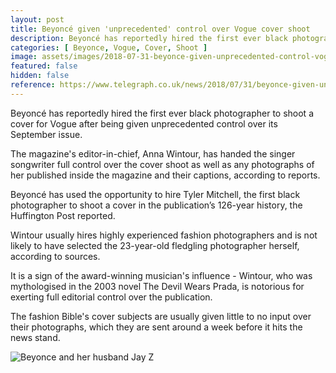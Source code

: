 ```yaml
---
layout: post
title: Beyoncé given 'unprecedented' control over Vogue cover shoot
description: Beyoncé has reportedly hired the first ever black photographer to shoot a cover for Vogue after being given unprecedented control over its September issue.
categories: [ Beyonce, Vogue, Cover, Shoot ]
image: assets/images/2018-07-31-beyonce-given-unprecedented-control-vogue-cover-shoot.jpg
featured: false
hidden: false
reference: https://www.telegraph.co.uk/news/2018/07/31/beyonce-given-unprecedented-control-vogue-cover-shoot/
---
```

Beyoncé has reportedly hired the first ever black photographer to shoot a cover for Vogue after being given unprecedented control over its September issue.

The magazine's editor-in-chief, Anna Wintour, has handed the singer songwriter full control over the cover shoot as well as any photographs of her published inside the magazine and their captions, according to reports.

Beyoncé has used the opportunity to hire Tyler Mitchell, the first black photographer to shoot a cover in the publication’s 126-year history, the Huffington Post reported.

Wintour usually hires highly experienced fashion photographers and is not likely to have selected the 23-year-old fledgling photographer herself, according to sources. 

It is a sign of the award-winning musician's influence - Wintour, who was mythologised in the 2003 novel The Devil Wears Prada, is notorious for exerting full editorial control over the publication.

The fashion Bible's cover subjects are usually given little to no input over their photographs, which they are sent around a week before it hits the news stand.

<img src="https://www.telegraph.co.uk/content/dam/news/2018/07/30/TELEMMGLPICT000148098159_trans_NvBQzQNjv4BqI0eZ1-KPmbcUg0JKSqUDPX14JqSFb0I4TyMn2hZN6Ck.jpeg?imwidth=480" sizes="100vw,(min-width: 480px) 480px,(min-width: 730px) 580px,(min-width: 1008px) 620px" alt="Beyonce and her husband Jay Z">

